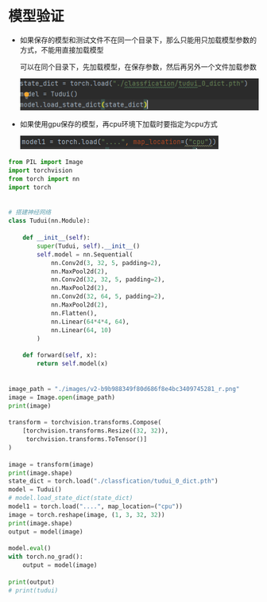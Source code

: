 # 模型验证

+ 如果保存的模型和测试文件不在同一个目录下，那么只能用只加载模型参数的方式，不能用直接加载模型

  可以在同个目录下，先加载模型，在保存参数，然后再另外一个文件加载参数

  ![image-20231031223840849](14.模型验证.assets/image-20231031223840849.png)

+ 如果使用gpu保存的模型，再cpu环境下加载时要指定为cpu方式

  ![image-20231031224027652](14.模型验证.assets/image-20231031224027652.png)

```python
from PIL import Image
import torchvision
from torch import nn
import torch


# 搭建神经网络
class Tudui(nn.Module):

    def __init__(self):
        super(Tudui, self).__init__()
        self.model = nn.Sequential(
            nn.Conv2d(3, 32, 5, padding=2),
            nn.MaxPool2d(2),
            nn.Conv2d(32, 32, 5, padding=2),
            nn.MaxPool2d(2),
            nn.Conv2d(32, 64, 5, padding=2),
            nn.MaxPool2d(2),
            nn.Flatten(),
            nn.Linear(64*4*4, 64),
            nn.Linear(64, 10)
        )

    def forward(self, x):
        return self.model(x)


image_path = "./images/v2-b9b988349f80d686f8e4bc3409745281_r.png"
image = Image.open(image_path)
print(image)

transform = torchvision.transforms.Compose(
    [torchvision.transforms.Resize((32, 32)),
     torchvision.transforms.ToTensor()]
)

image = transform(image)
print(image.shape)
state_dict = torch.load("./classfication/tudui_0_dict.pth")
model = Tudui()
# model.load_state_dict(state_dict)
model1 = torch.load("....", map_location=("cpu"))
image = torch.reshape(image, (1, 3, 32, 32))
print(image.shape)
output = model(image)

model.eval()
with torch.no_grad():
    output = model(image)

print(output)
# print(tudui)
```

